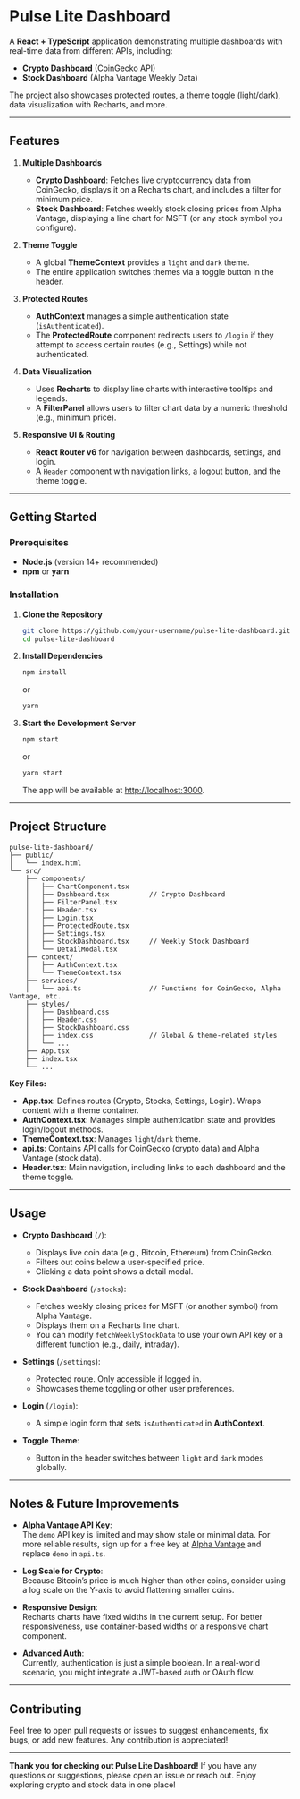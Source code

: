 # Pulse Lite Dashboard

A **React + TypeScript** application demonstrating multiple dashboards with real-time data from different APIs, including:

- **Crypto Dashboard** (CoinGecko API)  
- **Stock Dashboard** (Alpha Vantage Weekly Data)  

The project also showcases protected routes, a theme toggle (light/dark), data visualization with Recharts, and more.

---

## Features

1. **Multiple Dashboards**  
   - **Crypto Dashboard**: Fetches live cryptocurrency data from CoinGecko, displays it on a Recharts chart, and includes a filter for minimum price.  
   - **Stock Dashboard**: Fetches weekly stock closing prices from Alpha Vantage, displaying a line chart for MSFT (or any stock symbol you configure).

2. **Theme Toggle**  
   - A global **ThemeContext** provides a `light` and `dark` theme.  
   - The entire application switches themes via a toggle button in the header.

3. **Protected Routes**  
   - **AuthContext** manages a simple authentication state (`isAuthenticated`).  
   - The **ProtectedRoute** component redirects users to `/login` if they attempt to access certain routes (e.g., Settings) while not authenticated.

4. **Data Visualization**  
   - Uses **Recharts** to display line charts with interactive tooltips and legends.  
   - A **FilterPanel** allows users to filter chart data by a numeric threshold (e.g., minimum price).

5. **Responsive UI & Routing**  
   - **React Router v6** for navigation between dashboards, settings, and login.  
   - A `Header` component with navigation links, a logout button, and the theme toggle.

---

## Getting Started

### Prerequisites

- **Node.js** (version 14+ recommended)
- **npm** or **yarn**

### Installation

1. **Clone the Repository**  
   ```bash
   git clone https://github.com/your-username/pulse-lite-dashboard.git
   cd pulse-lite-dashboard
   ```

2. **Install Dependencies**  
   ```bash
   npm install
   ```
   or
   ```bash
   yarn
   ```

3. **Start the Development Server**  
   ```bash
   npm start
   ```
   or
   ```bash
   yarn start
   ```
   The app will be available at [http://localhost:3000](http://localhost:3000).

---

## Project Structure

```
pulse-lite-dashboard/
├── public/
│   └── index.html
└── src/
    ├── components/
    │   ├── ChartComponent.tsx
    │   ├── Dashboard.tsx          // Crypto Dashboard
    │   ├── FilterPanel.tsx
    │   ├── Header.tsx
    │   ├── Login.tsx
    │   ├── ProtectedRoute.tsx
    │   ├── Settings.tsx
    │   ├── StockDashboard.tsx     // Weekly Stock Dashboard
    │   └── DetailModal.tsx
    ├── context/
    │   ├── AuthContext.tsx
    │   └── ThemeContext.tsx
    ├── services/
    │   └── api.ts                 // Functions for CoinGecko, Alpha Vantage, etc.
    ├── styles/
    │   ├── Dashboard.css
    │   ├── Header.css
    │   ├── StockDashboard.css
    │   ├── index.css              // Global & theme-related styles
    │   └── ...
    ├── App.tsx
    ├── index.tsx
    └── ...
```

**Key Files:**

- **App.tsx**: Defines routes (Crypto, Stocks, Settings, Login). Wraps content with a theme container.  
- **AuthContext.tsx**: Manages simple authentication state and provides login/logout methods.  
- **ThemeContext.tsx**: Manages `light`/`dark` theme.  
- **api.ts**: Contains API calls for CoinGecko (crypto data) and Alpha Vantage (stock data).  
- **Header.tsx**: Main navigation, including links to each dashboard and the theme toggle.

---

## Usage

- **Crypto Dashboard** (`/`):  
  - Displays live coin data (e.g., Bitcoin, Ethereum) from CoinGecko.  
  - Filters out coins below a user-specified price.  
  - Clicking a data point shows a detail modal.

- **Stock Dashboard** (`/stocks`):  
  - Fetches weekly closing prices for MSFT (or another symbol) from Alpha Vantage.  
  - Displays them on a Recharts line chart.  
  - You can modify `fetchWeeklyStockData` to use your own API key or a different function (e.g., daily, intraday).

- **Settings** (`/settings`):  
  - Protected route. Only accessible if logged in.  
  - Showcases theme toggling or other user preferences.

- **Login** (`/login`):  
  - A simple login form that sets `isAuthenticated` in **AuthContext**.

- **Toggle Theme**:  
  - Button in the header switches between `light` and `dark` modes globally.

---

## Notes & Future Improvements

- **Alpha Vantage API Key**:  
  The `demo` API key is limited and may show stale or minimal data. For more reliable results, sign up for a free key at [Alpha Vantage](https://www.alphavantage.co/) and replace `demo` in `api.ts`.

- **Log Scale for Crypto**:  
  Because Bitcoin’s price is much higher than other coins, consider using a log scale on the Y-axis to avoid flattening smaller coins.

- **Responsive Design**:  
  Recharts charts have fixed widths in the current setup. For better responsiveness, use container-based widths or a responsive chart component.

- **Advanced Auth**:  
  Currently, authentication is just a simple boolean. In a real-world scenario, you might integrate a JWT-based auth or OAuth flow.

---

## Contributing

Feel free to open pull requests or issues to suggest enhancements, fix bugs, or add new features. Any contribution is appreciated!

---

**Thank you for checking out Pulse Lite Dashboard!** If you have any questions or suggestions, please open an issue or reach out. Enjoy exploring crypto and stock data in one place!
